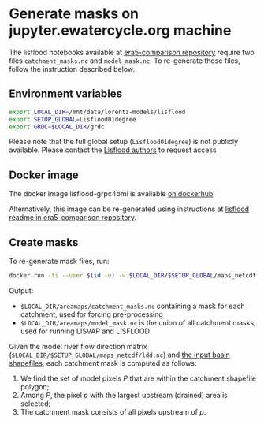 # Generate masks on jupyter.ewatercycle.org machine

The lisflood notebooks available at
[era5-comparison repository](https://github.com/eWaterCycle/era5-comparison/tree/master/lisflood)
require two files `catchment_masks.nc` and `model_mask.nc`.
To re-generate those files, follow the instruction described below.

## Environment variables

```bash
export LOCAL_DIR=/mnt/data/lorentz-models/lisflood
export SETUP_GLOBAL=Lisflood01degree
export GRDC=$LOCAL_DIR/grdc
```

Please note that the full global setup (`Lisflood01degree`) is not publicly available. Please contact the [Lisflood authors](https://ec-jrc.github.io/lisflood-model/) to request access

## Docker image

The docker image lisflood-grpc4bmi is available [on dockerhub](https://hub.docker.com/r/ewatercycle/lisflood-grpc4bmi).

Alternatively, this image can be re-generated using instructions
at [lisflood readme in era5-comparison repository](https://github.com/eWaterCycle/era5-comparison/tree/master/lisflood).

## Create masks

To re-generate mask files, run:

```bash
docker run -ti --user $(id -u) -v $LOCAL_DIR/$SETUP_GLOBAL/maps_netcdf:/maps_netcdf -v $GRDC:/grdc -v $LOCAL_DIR/areamaps:/amaps --entrypoint python3 ewatercycle/lisflood-grpc4bmi:latest /opt/basin_station_processing/catchment.py /maps_netcdf/ldd.nc /opt/recipes_auxiliary_datasets/Lorentz_Basin_Shapefiles /grdc /amaps
```

Output:

- `$LOCAL_DIR/areamaps/catchment_masks.nc` containing a mask for each catchment, used for forcing pre-processing
- `$LOCAL_DIR/areamaps/model_mask.nc` is the union of all catchment masks, used for running LISVAP and LISFLOOD

Given the model river flow direction matrix (`$LOCAL_DIR/$SETUP_GLOBAL/maps_netcdf/ldd.nc`) and [the input basin
shapefiles](https://github.com/eWaterCycle/recipes_auxiliary_datasets/tree/master/Lorentz_Basin_Shapefiles),
each catchment mask is computed as follows:

1. We find the set of model pixels *P* that are within the catchment shapefile polygon;
2. Among *P*, the pixel *p* with the largest upstream (drained) area is selected;
3. The catchment mask consists of all pixels upstream of *p*.
